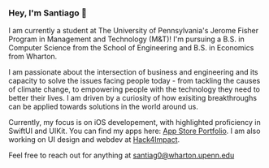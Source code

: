 ### Hey, I'm Santiago 👋

I am currently a student at The University of Pennsylvania's Jerome Fisher Program in Management and Technology (M&T)! 
I'm pursuing a B.S. in Computer Science from the School of Engineering and B.S. in Economics from Wharton.

I am passionate about the intersection of business and engineering and its capacity to solve the issues facing people today - from tackling the causes of climate change, to empowering people with the technology they need to better their lives. 
I am driven by a curiosity of how exisiting breakthroughs can be applied towards solutions in the world around us.

Currently, my focus is on iOS developement, with highlighted proficiency in SwiftUI and UIKit. You can find my apps here: [App Store Portfolio](https://apps.apple.com/gb/developer/santiago-garcia-santos/id1555327973). 
I am also working on UI design and webdev at [Hack4Impact](https://github.com/hack4impact-upenn).

Feel free to reach out for anything at santiag0@wharton.upenn.edu
